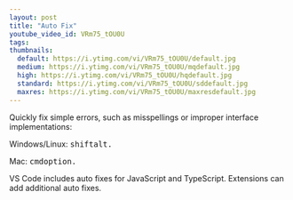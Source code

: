 ```yaml
---
layout: post
title: "Auto Fix"
youtube_video_id: VRm75_tOU0U
tags:
thumbnails:
  default: https://i.ytimg.com/vi/VRm75_tOU0U/default.jpg
  medium: https://i.ytimg.com/vi/VRm75_tOU0U/mqdefault.jpg
  high: https://i.ytimg.com/vi/VRm75_tOU0U/hqdefault.jpg
  standard: https://i.ytimg.com/vi/VRm75_tOU0U/sddefault.jpg
  maxres: https://i.ytimg.com/vi/VRm75_tOU0U/maxresdefault.jpg
---
```


Quickly fix simple errors, such as misspellings or improper interface implementations:

Windows/Linux: <kbd>shift</kbd><kbd>alt</kbd><kbd>.</kbd>

Mac: <kbd>cmd</kbd><kbd>option</kbd><kbd>.</kbd>

VS Code includes auto fixes for JavaScript and TypeScript. Extensions can add additional auto fixes.
